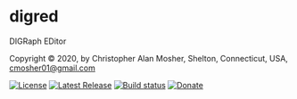 # digred
DIGRaph EDitor

Copyright © 2020, by Christopher Alan Mosher, Shelton, Connecticut, USA, cmosher01@gmail.com

[![License](https://img.shields.io/github/license/cmosher01/digred.svg)](https://www.gnu.org/licenses/gpl.html)
[![Latest Release](https://img.shields.io/github/release-pre/cmosher01/digred.svg)](https://github.com/cmosher01/digred/releases/latest)
[![Build status](https://ci.appveyor.com/api/projects/status/TODO?svg=true)](https://ci.appveyor.com/project/cmosher01/digred)
[![Donate](https://img.shields.io/badge/Donate-PayPal-green.svg)](https://www.paypal.com/cgi-bin/webscr?cmd=_s-xclick&hosted_button_id=CVSSQ2BWDCKQ2)
